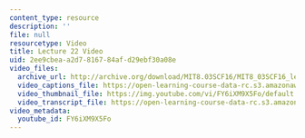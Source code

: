 ```yaml
---
content_type: resource
description: ''
file: null
resourcetype: Video
title: Lecture 22 Video
uid: 2ee9cbea-a2d7-8167-84af-d29ebf30a08e
video_files:
  archive_url: http://archive.org/download/MIT8.03SCF16/MIT8_03SCF16_lec22_300k.mp4
  video_captions_file: https://open-learning-course-data-rc.s3.amazonaws.com/8-03sc-physics-iii-vibrations-and-waves-fall-2016/a20c45c5f890583d8b68c4aedf50ff1f_FY6iXM9X5Fo.vtt
  video_thumbnail_file: https://img.youtube.com/vi/FY6iXM9X5Fo/default.jpg
  video_transcript_file: https://open-learning-course-data-rc.s3.amazonaws.com/8-03sc-physics-iii-vibrations-and-waves-fall-2016/5af9c41fdccba16a92c2994a0521c14b_FY6iXM9X5Fo.pdf
video_metadata:
  youtube_id: FY6iXM9X5Fo
---
```

